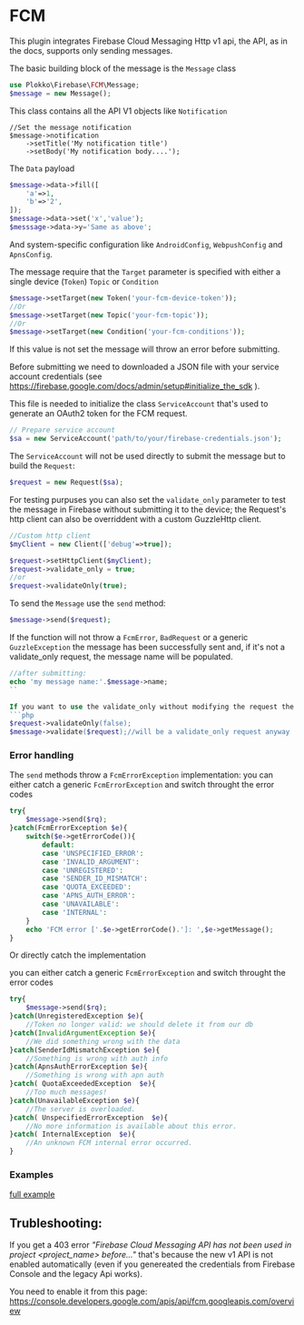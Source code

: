 # FCM
This plugin integrates Firebase Cloud Messaging Http v1 api, the API, as in the docs, supports only sending messages.

The basic building block of the message is the `Message` class
```php
use Plokko\Firebase\FCM\Message;
$message = new Message();
```
This class contains all the API V1 objects like `Notification`
```
//Set the message notification
$message->notification
    ->setTitle('My notification title')
    ->setBody('My notification body....');
```
The `Data` payload
```php
$message->data->fill([
    'a'=>1,
    'b'=>'2',
]);
$message->data->set('x','value');
$messsage->data->y='Same as above';
```
And system-specific configuration like `AndroidConfig`, `WebpushConfig` and `ApnsConfig`.

The message require that the `Target` parameter is specified with either a single device (`Token`) `Topic` or `Condition`
```php
$message->setTarget(new Token('your-fcm-device-token'));
//Or
$message->setTarget(new Topic('your-fcm-topic'));
//Or
$message->setTarget(new Condition('your-fcm-conditions'));
```
If this value is not set the message will throw an error before submitting.


Before submitting we need to downloaded a JSON file with your service account credentials (see https://firebase.google.com/docs/admin/setup#initialize_the_sdk ).

This file is needed to initialize the class `ServiceAccount` that's used to generate an OAuth2 token for the FCM request.
```php
// Prepare service account
$sa = new ServiceAccount('path/to/your/firebase-credentials.json');
```

The `ServiceAccount` will not be used directly to submit the message but to build the `Request`:
```php
$request = new Request($sa);
```
For testing purpuses you can also set the `validate_only` parameter to test the message in Firebase without submitting it to the device;
the Request's http client can also be overriddent with a custom GuzzleHttp client.
```php
//Custom http client
$myClient = new Client(['debug'=>true]);

$request->setHttpClient($myClient);
$request->validate_only = true; 
//or
$request->validateOnly(true);
```

To send the `Message` use the `send` method:
```php
$message->send($request);
```
If the function will not throw a `FcmError`, `BadRequest` or a generic `GuzzleException` the message has been successfully sent and, if it's not a validate_only request, the message name will be populated.

```php
//after submitting:
echo 'my message name:'.$message->name; 
``

If you want to use the validate_only without modifying the request the `validate` method will force the validate_only flag on the request.
```php
$request->validateOnly(false);
$message->validate($request);//will be a validate_only request anyway
```
### Error handling
The `send` methods throw a `FcmErrorException` implementation:
you can either catch a generic `FcmErrorException` and switch throught the error codes
```php
try{
    $message->send($rq);
}catch(FcmErrorException $e){
    switch($e->getErrorCode()){
        default:
        case 'UNSPECIFIED_ERROR':
        case 'INVALID_ARGUMENT':
        case 'UNREGISTERED':
        case 'SENDER_ID_MISMATCH':
        case 'QUOTA_EXCEEDED':
        case 'APNS_AUTH_ERROR':
        case 'UNAVAILABLE':
        case 'INTERNAL':
    }
    echo 'FCM error ['.$e->getErrorCode().']: ',$e->getMessage();
}
```
Or directly catch the implementation

you can either catch a generic `FcmErrorException` and switch throught the error codes
```php
try{
    $message->send($rq);
}catch(UnregisteredException $e){
    //Token no longer valid: we should delete it from our db
}catch(InvalidArgumentException $e){
    //We did something wrong with the data
}catch(SenderIdMismatchException $e){
    //Something is wrong with auth info
}catch(ApnsAuthErrorException $e){
    //Something is wrong with apn auth
}catch( QuotaExceededException  $e){
    //Too much messages!
}catch(UnavailableException $e){
    //The server is overloaded.
}catch( UnspecifiedErrorException  $e){
    //No more information is available about this error.
}catch( InternalException  $e){
    //An unknown FCM internal error occurred.
}
```

### Examples

[full example](/examples/fcm_example.php)


## Trubleshooting:
If you get a 403 error _"Firebase Cloud Messaging API has not been used in project <project_name> before..."_ that's because the new v1 API is not enabled automatically (even if you genereated the credentials from Firebase Console and the legacy Api works).

You need to enable it from this page: https://console.developers.google.com/apis/api/fcm.googleapis.com/overview
